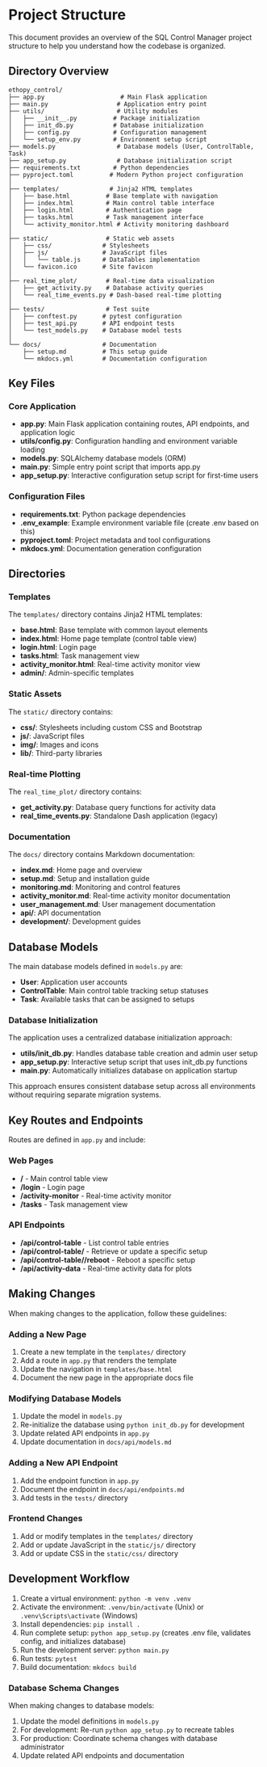 # Project Structure

This document provides an overview of the SQL Control Manager project structure to help you understand how the codebase is organized.

## Directory Overview


```
ethopy_control/
├── app.py                     # Main Flask application
├── main.py                   # Application entry point
├── utils/                    # Utility modules
│   ├── __init__.py          # Package initialization
│   ├── init_db.py           # Database initialization
│   ├── config.py            # Configuration management
│   └── setup_env.py         # Environment setup script
├── models.py                 # Database models (User, ControlTable, Task)
├── app_setup.py              # Database initialization script
├── requirements.txt         # Python dependencies
├── pyproject.toml          # Modern Python project configuration
│
├── templates/              # Jinja2 HTML templates
│   ├── base.html          # Base template with navigation
│   ├── index.html         # Main control table interface
│   ├── login.html         # Authentication page
│   ├── tasks.html         # Task management interface
│   └── activity_monitor.html # Activity monitoring dashboard
│
├── static/                # Static web assets
│   ├── css/              # Stylesheets
│   ├── js/               # JavaScript files
│   │   └── table.js      # DataTables implementation
│   └── favicon.ico       # Site favicon
│
├── real_time_plot/        # Real-time data visualization
│   ├── get_activity.py    # Database activity queries
│   └── real_time_events.py # Dash-based real-time plotting
│
├── tests/                 # Test suite
│   ├── conftest.py       # pytest configuration
│   ├── test_api.py       # API endpoint tests
│   └── test_models.py    # Database model tests
│
└── docs/                 # Documentation
    ├── setup.md          # This setup guide
    └── mkdocs.yml        # Documentation configuration
```

## Key Files

### Core Application

- **app.py**: Main Flask application containing routes, API endpoints, and application logic
- **utils/config.py**: Configuration handling and environment variable loading
- **models.py**: SQLAlchemy database models (ORM)
- **main.py**: Simple entry point script that imports app.py
- **app_setup.py**: Interactive configuration setup script for first-time users

### Configuration Files

- **requirements.txt**: Python package dependencies
- **.env_example**: Example environment variable file (create .env based on this)
- **pyproject.toml**: Project metadata and tool configurations
- **mkdocs.yml**: Documentation generation configuration

## Directories

### Templates

The `templates/` directory contains Jinja2 HTML templates:

- **base.html**: Base template with common layout elements
- **index.html**: Home page template (control table view)
- **login.html**: Login page
- **tasks.html**: Task management view
- **activity_monitor.html**: Real-time activity monitor view
- **admin/**: Admin-specific templates

### Static Assets

The `static/` directory contains:

- **css/**: Stylesheets including custom CSS and Bootstrap
- **js/**: JavaScript files 
- **img/**: Images and icons
- **lib/**: Third-party libraries

### Real-time Plotting

The `real_time_plot/` directory contains:

- **get_activity.py**: Database query functions for activity data
- **real_time_events.py**: Standalone Dash application (legacy)

### Documentation

The `docs/` directory contains Markdown documentation:

- **index.md**: Home page and overview
- **setup.md**: Setup and installation guide
- **monitoring.md**: Monitoring and control features
- **activity_monitor.md**: Real-time activity monitor documentation
- **user_management.md**: User management documentation
- **api/**: API documentation
- **development/**: Development guides

## Database Models

The main database models defined in `models.py` are:

- **User**: Application user accounts
- **ControlTable**: Main control table tracking setup statuses
- **Task**: Available tasks that can be assigned to setups

### Database Initialization

The application uses a centralized database initialization approach:

- **utils/init_db.py**: Handles database table creation and admin user setup
- **app_setup.py**: Interactive setup script that uses init_db.py functions
- **main.py**: Automatically initializes database on application startup

This approach ensures consistent database setup across all environments without requiring separate migration systems.

## Key Routes and Endpoints

Routes are defined in `app.py` and include:

### Web Pages

- **/** - Main control table view
- **/login** - Login page
- **/activity-monitor** - Real-time activity monitor
- **/tasks** - Task management view

### API Endpoints

- **/api/control-table** - List control table entries
- **/api/control-table/<setup>** - Retrieve or update a specific setup
- **/api/control-table/<setup>/reboot** - Reboot a specific setup
- **/api/activity-data** - Real-time activity data for plots

## Making Changes

When making changes to the application, follow these guidelines:

### Adding a New Page

1. Create a new template in the `templates/` directory
2. Add a route in `app.py` that renders the template
3. Update the navigation in `templates/base.html`
4. Document the new page in the appropriate docs file

### Modifying Database Models

1. Update the model in `models.py`
2. Re-initialize the database using `python init_db.py` for development
3. Update related API endpoints in `app.py`
4. Update documentation in `docs/api/models.md`

### Adding a New API Endpoint

1. Add the endpoint function in `app.py`
2. Document the endpoint in `docs/api/endpoints.md`
3. Add tests in the `tests/` directory

### Frontend Changes

1. Add or modify templates in the `templates/` directory
2. Add or update JavaScript in the `static/js/` directory
3. Add or update CSS in the `static/css/` directory

## Development Workflow

1. Create a virtual environment: `python -m venv .venv`
2. Activate the environment: `.venv/bin/activate` (Unix) or `.venv\Scripts\activate` (Windows)
3. Install dependencies: `pip install .`
4. Run complete setup: `python app_setup.py` (creates .env file, validates config, and initializes database)
5. Run the development server: `python main.py`
6. Run tests: `pytest`
7. Build documentation: `mkdocs build`

### Database Schema Changes

When making changes to database models:

1. Update the model definitions in `models.py`
2. For development: Re-run `python app_setup.py` to recreate tables
3. For production: Coordinate schema changes with database administrator
4. Update related API endpoints and documentation 